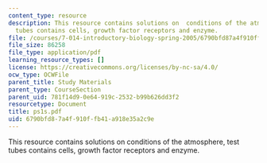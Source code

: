 ```yaml
---
content_type: resource
description: This resource contains solutions on  conditions of the atmosphere, test
  tubes contains cells, growth factor receptors and enzyme.
file: /courses/7-014-introductory-biology-spring-2005/6790bfd87a4f910ffb41a918e35a2c9e_ps1s.pdf
file_size: 86258
file_type: application/pdf
learning_resource_types: []
license: https://creativecommons.org/licenses/by-nc-sa/4.0/
ocw_type: OCWFile
parent_title: Study Materials
parent_type: CourseSection
parent_uid: 781f14d9-0e64-919c-2532-b99b626dd3f2
resourcetype: Document
title: ps1s.pdf
uid: 6790bfd8-7a4f-910f-fb41-a918e35a2c9e
---
```

This resource contains solutions on  conditions of the atmosphere, test tubes contains cells, growth factor receptors and enzyme.